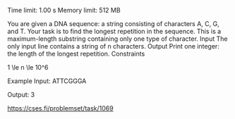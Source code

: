 Time limit: 1.00 s
Memory limit: 512 MB



You are given a DNA sequence: a string consisting of characters A, C, G, and T. Your task is to find the longest repetition in the sequence. This is a maximum-length substring containing only one type of character.
Input
The only input line contains a string of n characters.
Output
Print one integer: the length of the longest repetition.
Constraints

1 \le n \le 10^6

Example
Input:
ATTCGGGA

Output:
3

https://cses.fi/problemset/task/1069